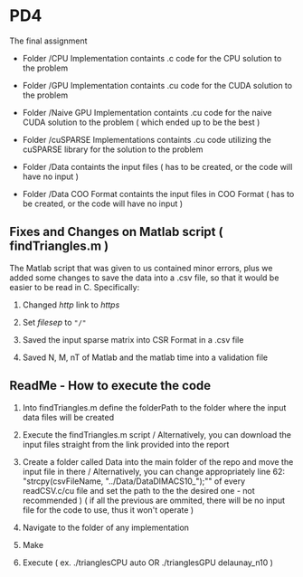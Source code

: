 # PD4
The final assignment

 - Folder /CPU Implementation containts .c code for the CPU solution to the problem

 - Folder /GPU Implementation containts .cu code for the CUDA solution to the problem

 - Folder /Naive GPU Implementation containts .cu code for the naive CUDA solution to the problem ( which ended up to be the best )

 - Folder /cuSPARSE Implementations containts .cu code utilizing the cuSPARSE library for the solution to the problem

 - Folder /Data containts the input files ( has to be created, or the code will have no input )

 - Folder /Data COO Format containts the input files in COO Format ( has to be created, or the code will have no input ) 


## Fixes and Changes on Matlab script ( findTriangles.m )

The Matlab script that was given to us contained minor errors, plus we added some changes to save the data into a .csv file, so that it would be easier to be read in C. Specifically:

1. Changed *http* link to *https*

2. Set *filesep* to `"/"`

3. Saved the input sparse matrix into CSR Format in a .csv file

4. Saved N, M, nT of Matlab and the matlab time into a validation file

## ReadMe - How to execute the code

1) Into findTriangles.m define the folderPath to the folder where the input data files will be created

2) Execute the findTriangles.m script 
	/ Alternatively, you can download the input files straight from the link provided into the report

3) Create a folder called Data into the main folder of the repo and move the input file in there
	/ Alternatively, you can change appropriately line 62: "strcpy(csvFileName,  "../Data/DataDIMACS10_");"" of every readCSV.c/cu file and set the path to the the desired one - not recommended )
( if all the previous are ommited, there will be no input file for the code to use, thus it won't operate ) 

4) Navigate to the folder of any implementation

5) Make

6) Execute ( ex. ./trianglesCPU auto OR ./trianglesGPU delaunay_n10 ) 
